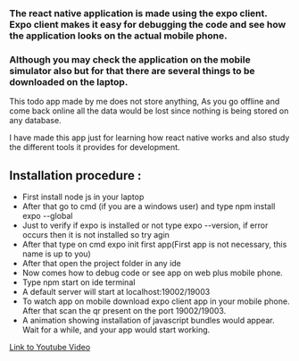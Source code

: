 <h3> The react native application is made using the expo client. Expo client makes it easy for debugging the code and see how the application looks on the actual mobile phone. </h3>

<h3> Although you may check the application on the mobile simulator also but for that there are several things to be downloaded on the laptop. </h3>

<p> This todo app made by me does not store anything,  As you go offline and come back online all the data would be lost since nothing is being stored on any database. </p>

<p> I have made this app just for learning how react native works and also study the different tools it provides for development. </p>

<h2> Installation procedure : </h2>

<ul>

<li> First install node js in your laptop </li>
<li> After that go to cmd (if you are a windows user) and type npm install expo --global </li>
<li> Just to verify if expo is installed or not type expo --version, if error occurs then it is not installed so try agin </li>
<li> After that type on cmd expo init first app(First app is not necessary, this name is up to you) </li>
<li> After that open the project folder in any ide </li>
<li> Now comes how to debug code or see app on web plus mobile phone. </li>
<li> Type npm start on ide terminal </li>
<li> A default server will start at localhost:19002/19003 </li>
<li> To watch app on mobile download expo client app in your mobile phone. After that scan the qr present on the port 19002/19003. </li>
<li> A animation showing installation of javascript bundles would appear. Wait for a while, and your app would start working. </li>

</ul>

<a href = "https://www.youtube.com/watch?v=ur6I5m2nTvk&list=PL4cUxeGkcC9ixPU-QkScoRBVxtPPzVjrQ&index=1"> Link to Youtube Video </a>



